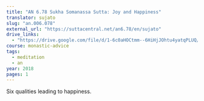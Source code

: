 ```yaml
---
title: "AN 6.78 Sukha Somanassa Sutta: Joy and Happiness"
translator: sujato
slug: "an.006.078"
external_url: "https://suttacentral.net/an6.78/en/sujato"
drive_links:
  - "https://drive.google.com/file/d/1-6c0aHOCtmm--6HiHjJOhtu4yatqPLUQ/view?usp=drivesdk"
course: monastic-advice
tags:
  - meditation
  - an
year: 2018
pages: 1
---
```


Six qualities leading to happiness.
